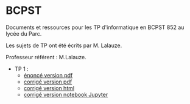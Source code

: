 # BCPST

Documents et ressources pour les TP d'informatique en BCPST 852 au lycée du Parc.

Les sujets de TP ont été écrits par M. Lalauze.

Professeur référent : M.Lalauze.

* TP 1 :
  - [énoncé version pdf](TP1/01_Premiers_pas.pdf)
  - [corrigé version pdf](TP1/TP1_BCPST_852.pdf)
  - [corrigé version html](TP1/TP1_BCPST_852.html)
  - [corrigé version notebook Jupyter](TP1/TP1_BCPST_852.ipynb)
